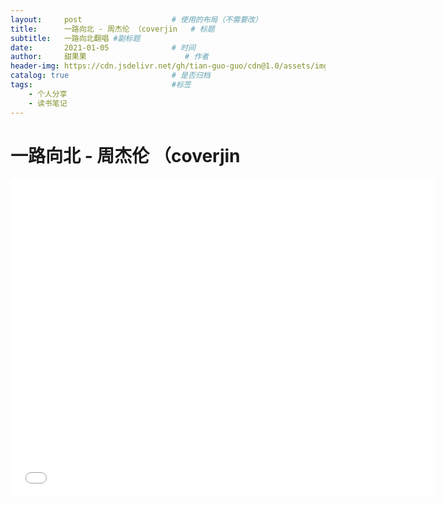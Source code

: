 ```yaml
---
layout:     post                    # 使用的布局（不需要改）
title:      一路向北 - 周杰伦 （coverjin   # 标题 
subtitle:   一路向北翻唱 #副标题
date:       2021-01-05              # 时间
author:     甜果果                      # 作者
header-img: https://cdn.jsdelivr.net/gh/tian-guo-guo/cdn@1.0/assets/img/post-bg-swift2.jpg    #这篇文章标题背景图片
catalog: true                       # 是否归档
tags:                               #标签
    - 个人分享
    - 读书笔记
---
```


# 一路向北 - 周杰伦 （coverjin

<iframe width="680" height="510" src="//player.bilibili.com/player.html?aid=94848352&bvid=BV1JE411u7wJ&cid=161718626&page=1" scrolling="no" border="0" frameborder="no" framespacing="0" allowfullscreen="true"> </iframe>



